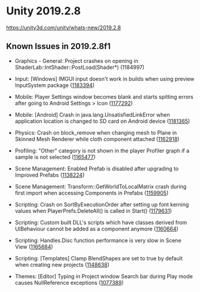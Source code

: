 # Unity 2019.2.8

https://unity3d.com/unity/whats-new/2019.2.8

## Known Issues in 2019.2.8f1



*   Graphics - General: Project crashes on opening in ShaderLab::IntShader::PostLoad(Shader\*) (1184997)
    
*   Input: \[Windows\] IMGUI input doesn't work in builds when using preview InputSystem package ([1183394](https://issuetracker.unity3d.com/issues/imgui-input-doesnt-work-in-builds-when-using-preview-inputsystem-package))
    
*   Mobile: Player Settings window becomes blank and starts spitting errors after going to Android Settings > Icon ([1177292](https://issuetracker.unity3d.com/issues/player-settings-window-becomes-blank-and-starts-spitting-errors-after-going-to-android-settings-icon))
    
*   Mobile: \[Android\] Crash in java.lang.UnsatisfiedLinkError when application location is changed to SD card on Android device ([1181365](https://issuetracker.unity3d.com/issues/android-crash-in-java-dot-lang-dot-unsatisfiedlinkerror-when-application-location-is-changed-to-sd-card-on-android-device))
    
*   Physics: Crash on block\_remove when changing mesh to Plane in Skinned Mesh Renderer while cloth component attached ([1162918](https://issuetracker.unity3d.com/issues/crash-on-block-remove-when-changing-mesh-to-plane-in-skinned-mesh-renderer-while-cloth-component-attached))
    
*   Profiling: "Other" category is not shown in the player Profiler graph if a sample is not selected ([1165477](https://issuetracker.unity3d.com/issues/other-category-is-not-shown-in-the-player-profiler-graph-if-a-sample-is-not-selected))
    
*   Scene Management: Enabled Prefab is disabled after upgrading to Improved Prefabs ([1138224](https://issuetracker.unity3d.com/issues/enabled-prefab-is-disabled-after-upgrading-to-improved-prefabs))
    
*   Scene Management: Transform::GetWorldToLocalMatrix crash during first import when accessing Components in Prefabs ([1159905](https://issuetracker.unity3d.com/issues/transform-getworldtolocalmatrix-crash-during-first-import-when-accessing-components-in-prefabs))
    
*   Scripting: Crash on SortByExecutionOrder after setting up font kerning values when PlayerPrefs.DeleteAll() is called in Start() ([1179631](https://issuetracker.unity3d.com/issues/crash-on-sortbyexecutionorder-after-setting-up-font-kerning-values-when-playerprefs-dot-deleteall-is-called-in-start))
    
*   Scripting: Custom built DLL's scripts which have classes derived from UIBehaviour cannot be added as a component anymore ([1160664](https://issuetracker.unity3d.com/issues/custom-built-dlls-that-have-scripts-which-have-classes-derived-from-uibehaviour-cannot-be-added-as-a-component-anymore))
    
*   Scripting: Handles.Disc function performance is very slow in Scene View ([1165684](https://issuetracker.unity3d.com/issues/handles-dot-disc-function-performance-is-very-slow-in-scene-view))
    
*   Scripting: \[Templates\] Clamp BlendShapes are set to true by default when creating new projects ([1148638](https://issuetracker.unity3d.com/issues/templates-clamp-blendshapes-are-set-to-true-by-default-when-creating-new-projects))
    
*   Themes: \[Editor\] Typing in Project window Search bar during Play mode causes NullReference exceptions ([1077389](https://issuetracker.unity3d.com/issues/editor-typing-in-project-window-search-bar-during-play-mode-causes-nullreference-exceptions))
